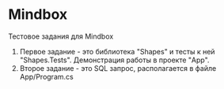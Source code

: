 # Mindbox
Тестовое задания для Mindbox
1. Первое задание - это библиотека "Shapes" и тесты к ней "Shapes.Tests". Демонстрация работы в проекте "App".
2. Второе задание - это SQL запрос, располагается в файле App/Program.cs
